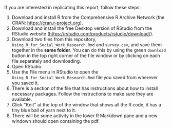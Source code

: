 If you are interested in replicating this report, follow these steps:

1) Download and install R from the Comprehensive R Archive Network (the CRAN: https://cran.r-project.org).
2) Download and install the free Desktop version of RStudio from the RStudio website (https://rstudio.com/products/rstudio/download/).
3) Download two files from this repository, `Using_R_for_Social_Work_Research.Rmd` and `survey.csv`, and save them together in the **same folder**. You can do this by using the green `download` button in the top right corner of the file window or by clicking on each file separately and downloading.
4) Open RStudio.
6) Use the File menu in RStudio to open the `Using_R_for_Social_Work_Research.Rmd` file you saved from wherever you saved it. 
7) There is a section of the file that has instructions about how to install necessary packages. Follow the instructions to make sure they are available.
8) Click "Knit" at the top of the window that shows all the R code, it has a tiny blue ball of yarn next to it.
8) There will be some activity in the lower R Markdown pane and a new windown should open containing the pdf.

